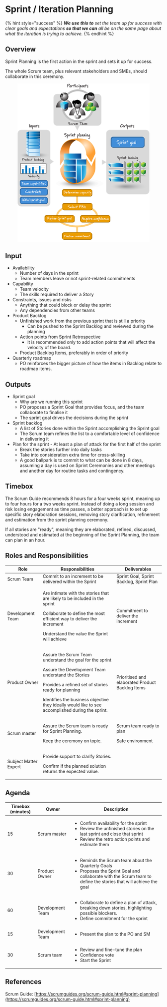 # Sprint / Iteration Planning

{% hint style="success" %}
_**We use this to** set the team up for success with clear goals and expectations **so that we can** all be on the same page about what the iteration is trying to achieve._
{% endhint %}

## Overview <a href="#howtoguide-sprintplanning-overview" id="howtoguide-sprintplanning-overview"></a>

Sprint Planning is the first action in the sprint and sets it up for success.

The whole Scrum team, plus relevant stakeholders and SMEs, should collaborate in this ceremony.

<figure><img src="../../.gitbook/assets/image (6) (1) (1).png" alt=""><figcaption></figcaption></figure>

## Input <a href="#howtoguide-sprintplanning-input" id="howtoguide-sprintplanning-input"></a>

* Availability
  * Number of days in the sprint
  * Team members leave or not sprint-related commitments
* Capability
  * Team velocity
  * The skills required to deliver a Story&#x20;
* Constraints, issues and risks
  * Anything that could block or delay the sprint&#x20;
  * Any dependencies from other teams
* Product Backlog
  * Unfinished work from the previous sprint that is still a priority
    * Can be pushed to the Sprint Backlog and reviewed during the planning
  * Action points from Sprint Retrospective
    * It is recommended only to add action points that will affect the velocity of the board.&#x20;
  * Product Backlog Items, preferably in order of priority
* Quarterly roadmap
  * PO reinforces the bigger picture of how the items in Backlog relate to roadmap items.

## Outputs <a href="#howtoguide-sprintplanning-outputs" id="howtoguide-sprintplanning-outputs"></a>

* Sprint goal
  * Why are we running this sprint
  * PO proposes a Sprint Goal that provides focus, and the team collaborate to finalise it&#x20;
  * The sprint goal drives the decisions during the sprint&#x20;
* Sprint backlog
  * A list of Stories done within the Sprint accomplishing the Sprint goal
  * The Scrum team refines the list to a comfortable level of confidence in delivering it
* Plan for the sprint - At least a plan of attack for the first half of the sprint
  * Break the stories further into daily tasks
  * Take into consideration extra time for cross-skilling
  * A good ballpark is to commit to what can be done in 8 days, assuming a day is used on Sprint Ceremonies and other meetings and another day for routine tasks and contingency.

## Timebox <a href="#howtoguide-sprintplanning-timebox" id="howtoguide-sprintplanning-timebox"></a>

The Scrum Guide recommends 8 hours for a four weeks sprint, meaning up to four hours for a two weeks sprint. Instead of doing a long session and risk losing engagement as time passes, a better approach is to set up specific story elaboration sessions, removing story clarification, refinement and estimation from the sprint planning ceremony.

If all stories are "ready", meaning they are elaborated, refined, discussed, understood and estimated at the beginning of the Sprint Planning, the team can plan in an hour.

## Roles and Responsibilities <a href="#howtoguide-sprintplanning-rolesandresponsibilities" id="howtoguide-sprintplanning-rolesandresponsibilities"></a>

| Role                  | Responsibilities                                                                                                                                                                                                                                                                           | Deliverables                                            |
| --------------------- | ------------------------------------------------------------------------------------------------------------------------------------------------------------------------------------------------------------------------------------------------------------------------------------------ | ------------------------------------------------------- |
| Scrum Team            | Commit to an increment to be delivered within the Sprint                                                                                                                                                                                                                                   | Sprint Goal, Sprint Backlog, Sprint Plan                |
| Development Team      | <p>Are intimate with the stories that are likely to be included in the sprint</p><p>Collaborate to define the most efficient way to deliver the increment</p><p>Understand the value the Sprint will achieve</p>                                                                           | Commitment to deliver the increment                     |
| Product Owner         | <p>Assure the Scrum Team understand the goal for the sprint</p><p>Assure the Development Team understand the Stories</p><p>Provides a refined set of stories ready for planning</p><p>Identifies the business objective they ideally would like to see accomplished during the sprint.</p> | Prioritised and elaborated Product Backlog Items        |
| Scrum master          | <p>Assure the Scrum team is ready for Sprint Planning.</p><p>Keep the ceremony on topic.</p>                                                                                                                                                                                               | <p>Scrum team ready to plan</p><p>Safe environment </p> |
| Subject Matter Expert | <p>Provide support to clarify Stories.</p><p>Confirm if the planned solution returns the expected value.</p>                                                                                                                                                                               | <p><br></p>                                             |

## Agenda <a href="#howtoguide-sprintplanning-agenda" id="howtoguide-sprintplanning-agenda"></a>

| Timebox (minutes) | Owner            | Description                                                                                                                                                                                   |
| ----------------- | ---------------- | --------------------------------------------------------------------------------------------------------------------------------------------------------------------------------------------- |
| 15                | Scrum master     | <ul><li>Confirm availability for the sprint</li><li>Review the unfinished stories on the last sprint and close that sprint</li><li>Review the retro action points and estimate them</li></ul> |
| 30                | Product Owner    | <ul><li>Reminds the Scrum team about the Quarterly Goals</li><li>Proposes the Sprint Goal and collaborate with the Scrum team to define the stories that will achieve the goal</li></ul>      |
| 60                | Development Team | <ul><li>Collaborate to define a plan of attack, breaking down stories, highlighting possible blockers.</li><li>Define commitment for the sprint</li></ul>                                     |
| 15                | Development Team | <ul><li>Present the plan to the PO and SM</li></ul>                                                                                                                                           |
| 30                | Scrum team       | <ul><li>Review and fine-tune the plan</li><li>Confidence vote</li><li>Start the Sprint</li></ul>                                                                                              |

## References

Scrum Guide: [https://scrumguides.org/scrum-guide.html#sprint-planning](https://scrumguides.org/scrum-guide.html#sprint-planning)
